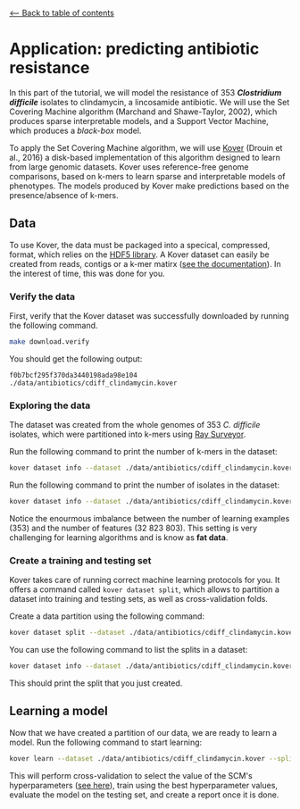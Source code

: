 <a href="../../#table-of-contents"><-- Back to table of contents</a>

# Application: predicting antibiotic resistance

In this part of the tutorial, we will model the resistance of 353 ***Clostridium difficile*** isolates to clindamycin, a lincosamide antibiotic. We will use the Set Covering Machine algorithm (Marchand and Shawe-Taylor, 2002), which produces sparse interpretable models, and a Support Vector Machine, which produces a *black-box* model.

To apply the Set Covering Machine algorithm, we will use [Kover](https://github.com/aldro61/kover/) (Drouin et al., 2016) a disk-based implementation of this algorithm designed to learn from large genomic datasets. Kover uses reference-free genome comparisons, based on k-mers to learn sparse and interpretable models of phenotypes. The models produced by Kover make predictions based on the presence/absence of k-mers. 

## Data

To use Kover, the data must be packaged into a specical, compressed, format, which relies on the [HDF5 library](https://support.hdfgroup.org/HDF5/whatishdf5.html). A Kover dataset can easily be created from reads, contigs or a k-mer matirx ([see the documentation](http://aldro61.github.io/kover/doc_dataset.html)). In the interest of time, this was done for you.

### Verify the data
First, verify that the Kover dataset was successfully downloaded by running the following command.

```bash
make download.verify
```

You should get the following output:

```
f0b7bcf295f370da3440198ada98e104  ./data/antibiotics/cdiff_clindamycin.kover
```

### Exploring the data

The dataset was created from the whole genomes of 353 *C. difficile* isolates, which were partitioned into k-mers using [Ray Surveyor](https://github.com/zorino/raysurveyor-tutorial).

Run the following command to print the number of k-mers in the dataset:

```bash
kover dataset info --dataset ./data/antibiotics/cdiff_clindamycin.kover --kmer-count
```

Run the following command to print the number of isolates in the dataset:

```bash
kover dataset info --dataset ./data/antibiotics/cdiff_clindamycin.kover --genome-count
```

Notice the enourmous imbalance between the number of learning examples (353) and the number of features (32 823 803). This setting is very challenging for learning algorithms and is know as **fat data**.

### Create a training and testing set

Kover takes care of running correct machine learning protocols for you. It offers a command called `kover dataset split`, which allows to partition a dataset into training and testing sets, as well as cross-validation folds.

Create a data partition using the following command:

```bash
kover dataset split --dataset ./data/antibiotics/cdiff_clindamycin.kover --id tutorial_split --train-size 0.666 --folds 5 --random-seed 42 --progress
```

You can use the following command to list the splits in a dataset:

```bash
kover dataset info --dataset ./data/antibiotics/cdiff_clindamycin.kover --splits
```

This should print the split that you just created.


## Learning a model

Now that we have created a partition of our data, we are ready to learn a model. Run the following command to start learning:

```bash
kover learn --dataset ./data/antibiotics/cdiff_clindamycin.kover --split tutorial_split --model-type conjunction disjunction --p 0.1 1.0 10.0 --max-rules 5 --hp-choice cv --n-cpu 2 --progress
```

This will perform cross-validation to select the value of the SCM's hyperparameters ([see here](http://aldro61.github.io/kover/doc_learning.html#understanding-the-hyperparameters)), train using the best hyperparameter values, evaluate the model on the testing set, and create a report once it is done.
